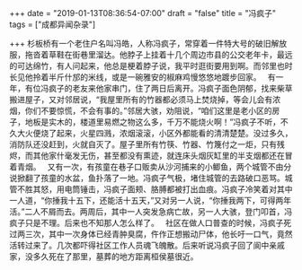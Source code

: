 +++
date = "2019-01-13T08:36:54-07:00"
draft = "false"
title = "冯疯子"
tags = ["成都异闻杂录"]

+++
杉板桥有一个老住户名叫冯皓，人称冯疯子，常穿着一件特大号的破旧解放服，拖沓着草鞋在街巷里溜达。他脖子上挂着十几个周边市县的公交老年卡，最远的可达绵竹，有人问起来，他总是梗着脖子说，我平时逛街要用到啊。而邻里也时长见他拎着半斤什邡的米线，或是一碗雅安的椒麻鸡慢悠悠地踱步回家。
 
有一年，有位冯疯子的老友来他家串门，住了两日后离开。冯疯子面色阴郁，找来柴草搬进屋子，又对邻居说，“我屋里所有的竹器都必须马上焚烧掉，等会儿会有浓烟，你们不要惊慌，不会有事的。”邻居大骇，劝阻说，“咱们这里是老小区的房子，地板是实木的，楼道里易燃之物这么多，千万不能烧火啊！”冯疯子不听，不久大火便烧了起来，火星四溅，浓烟滚滚，小区外都能看的清清楚楚。没过多久，消防队还没赶到，火就自灭了。屋子里所有竹筷、竹器、竹篾付之一炬，只有残烬，而其他家什毫发无伤，甚至都没有熏迹，就连床头烟灰缸里的半支烟都还在冒着青烟。
 
又有一次，有孩童在巷子口贩卖从沙河捕来的小鲫鱼，两个城管不由分说掀翻了孩童的水盆，鱼扑落了一地。冯疯子气极，堵住城管的去路破口恶骂。城管不胜其怒，用电筒锤击，冯疯子面颊、胳膊都被打出血痕。冯疯子冷笑着对其中一人道，“你捶我十五下，还能活十五天，”又对另一人说，“你捶我两下，可得两年活。”二人不屑而去。两周后，其中一人突发急病亡故，另一人大骇，登门叩首，冯疯子只是不理。后来也不知那人怎么样了。
 
社区在做人口普查的时候，冯疯子死过两三次，其中一次身体已经青肿臭腐，仵作正想搬动尸体，他长吁一口气，竟然活转过来了。几次都吓得社区工作人员魂飞魄散。后来听说冯疯子回了阆中亲戚家，没多久死在了那里，墓葬的地方距离桓侯墓很近。